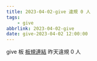 ```yaml
---
title: 2023-04-02-give 違規 0 人
tags:
    - give
abbrlink: 2023-04-02-give
date: give-2023-04-02 12:00:00
---
```

give 板 [板規連結](https://www.ptt.cc/bbs/give/M.1612495900.A.C32.html)
昨天違規 0 人
